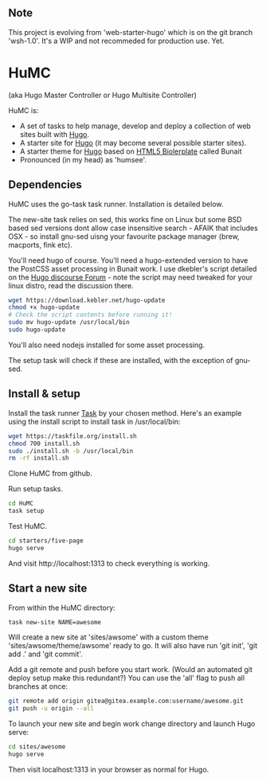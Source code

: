 ## Note

This project is evolving from 'web-starter-hugo' which is on the git branch 'wsh-1.0'. It's a WIP and not recommeded for production use. Yet.

# HuMC

(aka Hugo Master Controller or Hugo Multisite Controller)

HuMC is:

- A set of tasks to help manage, develop and deploy a collection of web sites built with [Hugo]().
- A starter site for [Hugo]() (it may become several possible starter sites).
- A starter theme for [Hugo]() based on [HTML5 Biolerplate]() called Bunait
- Pronounced (in my head) as 'humsee'.


## Dependencies

HuMC uses the go-task task runner. Installation is detailed below.

The new-site task relies on sed, this works fine on Linux but some BSD based sed versions dont allow case insensitive search - AFAIK that includes OSX - so install gnu-sed uisng your favourite package manager (brew, macports, fink etc).

You'll need hugo of course. You'll need a hugo-extended version to have the PostCSS asset processing in Bunait work. I use dkebler's script detailed on the [Hugo discourse Forum](https://discourse.gohugo.io/t/script-to-install-latest-hugo-release-on-macos-and-ubuntu/14774/14) - note the script may need tweaked for your linux distro, read the discussion there.

```bash
wget https://download.kebler.net/hugo-update
chmod +x hugo-update
# Check the script contents before running it!
sudo mv hugo-update /usr/local/bin
sudo hugo-update
```

You'll also need nodejs installed for some asset processing.

The setup task will check if these are installed, with the exception of gnu-sed.


## Install & setup

Install the task runner [Task](https://taskfile.org/#/installation) by your chosen method. Here's an example using the install script to install task in /usr/local/bin:

```bash
wget https://taskfile.org/install.sh
chmod 700 install.sh
sudo ./install.sh -b /usr/local/bin
rm -rf install.sh
```

Clone HuMC from github.

Run setup tasks.

```bash
cd HuMC
task setup
```

Test HuMC.

```bash
cd starters/five-page
hugo serve
```

And visit http://localhost:1313 to check everything is working.


## Start a new site

From within the HuMC directory:

```bash
task new-site NAME=awesome
```

Will create a new site at 'sites/awsome' with a custom theme 'sites/awsome/theme/awsome' ready to go. It will also have run 'git init', 'git add .' and 'git commit'.

Add a git remote and push before you start work. (Would an automated git deploy setup make this redundant?)
You can use the 'all' flag to push all branches at once:

```bash
git remote add origin gitea@gitea.example.com:username/awesome.git
git push -u origin --all
```

To launch your new site and begin work change directory and launch Hugo serve:

```bash
cd sites/awesome
hugo serve
```

Then visit localhost:1313 in your browser as normal for Hugo.

